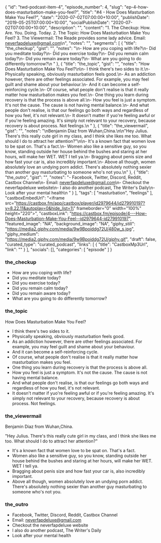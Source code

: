 {
	"id": "twd-podcast-item-4",
	"episode_number": 4,
	"slug": "ep-4-how-does-masturbation-make-you-feel?",
	"title": "#4 - How Does Masturbation Make You Feel?",
	"date": "2020-07-02T07:00:00+10:00",
	"publishDate": "2019-05-25T07:00:00+10:00",
	"socialPublishDate": "2020-07-02T07:00:00+10:00",
	"description": "",
	"content": "1. The Checkup: How. Are. You. Doing. Today. 2. The Topic: How Does Masturbation Make You Feel? 3. The Viewermail: The Reade provides some lady advice. Email: neverfapdeluxe@gmail.com\n",
	"notes": "",
	"segments": [
		{
			"title": "the_checkup",
			"gist": "",
			"notes": "\n- How are you coping with life?\n- Did you meditate today?\n- Did you exercise today?\n- Did you remain calm today?\n- Did you remain aware today?\n- What are you going to do differently tomorrow?\n      "
		},
		{
			"title": "the_topic",
			"gist": "",
			"notes": "How Does Masturbation Make You Feel?\n\n- I think there's two sides to it.\n- Physically speaking, obviously masturbation feels good.\n- As an addiction however, there are other feelings associated. For example, you may feel guilt and shame about your behaviour.\n- And it can become a self-reinforcing cycle.\n- Of course, what people don't realise is that it really matter how masturbation makes you feel.\n- One thing you learn during recovery is that the process is above all.\n- How you feel is just a symptom. It's not the cause. The cause is not having mental balance.\n- And what people don't realise, is that our feelings go both ways and regardless of how you feel, it's not relevant.\n- It doesn't matter if yuo're feeling awful or if you're feeling amazing. It's simply not relevant to your recovery, because recovery is about process. Not feelings.\n      "
		},
		{
			"title": "the_viewermail",
			"gist": "",
			"notes": "\nBenjamin Diaz from Wuhan,China.\n\n\"Hey Julius. There's this really cute girl in my class, and I think she likes me too. What should I do to attract her attention?\"\n\n- It's a known fact that women love to be spat on. That's a fact.\n- Women also like a sensitive guy, so you know, standing outside her house behind the bushes and staring at her hours, will make her WET. WET I tell ya.\n- Bragging about penis size and how fast your car is, also incredibly important.\n- Above all though, women absolutely love an undying porn addict. There's absolutely nothing sexier than another guy masturbating to someone who's not you.\n"
		},
		{
			"title": "the_outro",
			"gist": "",
			"notes": "- Facebook, Twitter, Discord, Reddit, Castbox Channel\n- Email: neverfapdeluxe@gmail.com\n- Checkout the neverfapdeluxe website\n- I also do another podcast, The Writer's Daily\n- Look after your mental health\n      "
		}
	],
	"tags": [
		"masturbation",
		"feelings"
	],
	"castboxEmbedUrl": "<iframe src=\"https://castbox.fm/app/castbox/player/id2979644/id279910197?v=8.22.11&autoplay=0&hide_list=1\" frameborder=\"0\" width=\"100%\" height=\"220\"></iframe>",
	"castboxLink": "https://castbox.fm/episode/4---How-Does-Masturbation-Make-You-Feel--id2979644-id279910197",
	"featured_image": "NA",
	"background_image": "NA",
	"giphy_still": "https://media2.giphy.com/media/9w9Bpoiddg72U/480w_s.jpg",
	"giphy_medium": "https://media2.giphy.com/media/9w9Bpoiddg72U/giphy.gif",
	"draft": false,
	"curated_type": "curated_podcast",
	"links": [
		{
			"title": "CastboxMp3Url",
			"link": ""
		}
	],
	"socials": [],
	"categories": [
		"episode"
	]
}

### the_checkup


- How are you coping with life?
- Did you meditate today?
- Did you exercise today?
- Did you remain calm today?
- Did you remain aware today?
- What are you going to do differently tomorrow?
      
### the_topic

How Does Masturbation Make You Feel?

- I think there's two sides to it.
- Physically speaking, obviously masturbation feels good.
- As an addiction however, there are other feelings associated. For example, you may feel guilt and shame about your behaviour.
- And it can become a self-reinforcing cycle.
- Of course, what people don't realise is that it really matter how masturbation makes you feel.
- One thing you learn during recovery is that the process is above all.
- How you feel is just a symptom. It's not the cause. The cause is not having mental balance.
- And what people don't realise, is that our feelings go both ways and regardless of how you feel, it's not relevant.
- It doesn't matter if yuo're feeling awful or if you're feeling amazing. It's simply not relevant to your recovery, because recovery is about process. Not feelings.
      
### the_viewermail


Benjamin Diaz from Wuhan,China.

"Hey Julius. There's this really cute girl in my class, and I think she likes me too. What should I do to attract her attention?"

- It's a known fact that women love to be spat on. That's a fact.
- Women also like a sensitive guy, so you know, standing outside her house behind the bushes and staring at her hours, will make her WET. WET I tell ya.
- Bragging about penis size and how fast your car is, also incredibly important.
- Above all though, women absolutely love an undying porn addict. There's absolutely nothing sexier than another guy masturbating to someone who's not you.

### the_outro

- Facebook, Twitter, Discord, Reddit, Castbox Channel
- Email: neverfapdeluxe@gmail.com
- Checkout the neverfapdeluxe website
- I also do another podcast, The Writer's Daily
- Look after your mental health
      
